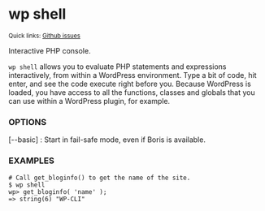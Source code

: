 # wp shell

<small>Quick links: <a href="https://github.com/issues?q=is%3Aopen+label%3Acommand%3Ashell+sort%3Aupdated-desc+org%3Awp-cli">Github issues</a></small>

Interactive PHP console.

`wp shell` allows you to evaluate PHP statements and expressions
interactively, from within a WordPress environment. Type a bit of code,
hit enter, and see the code execute right before you. Because WordPress
is loaded, you have access to all the functions, classes and globals
that you can use within a WordPress plugin, for example.

### OPTIONS

[\--basic]
: Start in fail-safe mode, even if Boris is available.

### EXAMPLES

    # Call get_bloginfo() to get the name of the site.
    $ wp shell
    wp> get_bloginfo( 'name' );
    => string(6) "WP-CLI"



